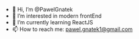 - 👋 Hi, I’m @PawelGnatek
- 👀 I’m interested in modern frontEnd
- 🌱 I’m currently learning ReactJS
- 📫 How to reach me: pawel.gnatek1@gmail.com

<!---
PawelGnatek is a ✨ special ✨ repository because its `README.md` (this file) appears on your GitHub profile.
You can click the Preview link to take a look at your changes.
--->
